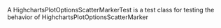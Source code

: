A HighchartsPlotOptionsScatterMarkerTest is a test class for testing the behavior of HighchartsPlotOptionsScatterMarker